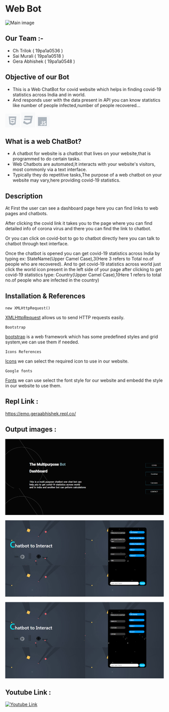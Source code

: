# Web Bot
![Main image](https://theninehertz.com/wp-content/uploads/2018/03/chatbot-for-web-development.jpg)
## Our Team :-
 * Ch Trilok ( 19pa1a0536 )
 * Sai Murali ( 19pa1a0518 )
 * Gera Abhishek ( 19pa1a0548 )

## Objective of our Bot
 * This is a Web ChatBot for covid website which helps in finding covid-19 statistics across India and in world.
 * And responds user with the data present in API you can know statistics like number of people infected,number of people recovered...

[![HTML image](https://github.com/abhishek-548/webbot/blob/main/html%20img.PNG?raw=true)](https://www.w3schools.com/html/)
[![CSS image](https://raw.githubusercontent.com/abhishek-548/webbot/main/css%20img.PNG)](https://www.w3schools.com/css/)
[![Js image](https://raw.githubusercontent.com/abhishek-548/webbot/main/js%20img.PNG)](https://www.w3schools.com/js/)

## What is a web ChatBot?
 * A chatbot for website is a chatbot that lives on your website,that is programmed to do certain tasks.
 * Web Chatbots are automated,It interacts with your website's visitors, most commonly via a text interface.
 * Typically they do repetitive tasks,The purpose of a web chatbot on your website may vary,here providing covid-19 statistics.

## Description 

At First the user can see a dashboard page here you can find links to web pages and chatbots. 

After clicking the covid link it takes you to the page where you can find detailed info of corona virus and there you can find the link to chatbot.

Or you can click on covid-bot to go to chatbot directly here you can talk to chatbot through text interface.
	
Once the chatbot is opened you can get covid-19 statistics across India by typing ex: StateName(Upper Camel Case),3(Here 3 refers to Total no.of people who are recovered).
And to get covid-19 statistics  across world just click the world icon present in the left side of your page after clicking to get covid-19 statistics type: Country(Upper Camel Case),1(Here 1 refers to total no.of people who are infected in the country)

## Installation & References
	
	new XMLHttpRequest()
[XMLHttpRequest](https://www.w3schools.com/xml/xml_http.asp) allows us to send HTTP requests easily.
		
	Bootstrap
[bootstrap](https://getbootstrap.com/) is a web framework which has some predefined styles and grid system,we can use them if needed.
		
	Icons References
[Icons](https://www.w3schools.com/icons/default.asp) we can select the required icon to use in our website.
		
	Google fonts
[Fonts](https://fonts.google.com/) we can use select the font style for our website and embedd the style in our website to use them. 

## Repl Link :

https://emo.geraabhishek.repl.co/


## Output images :

![Output1](https://github.com/abhishek-548/project/blob/main/output1.PNG?raw=true)

![Output2](https://raw.githubusercontent.com/abhishek-548/project/main/output2.PNG)

![Output3](https://raw.githubusercontent.com/abhishek-548/project/main/output3.PNG)

## Youtube Link :

[![Youtube Link](https://user-images.githubusercontent.com/72602927/96446734-14ffbf80-122f-11eb-815f-30c5f3112d2c.png)](https://youtu.be/J8eqRwnGrF0)
